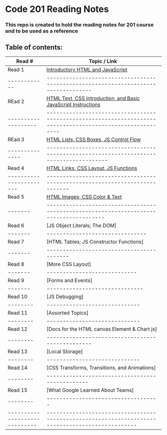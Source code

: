 # Code 201 Reading Notes

### This repo is created to hold the reading notes for 201 course and to be used as a reference

## Table of contents:

Read # | Topic / Link
---------|-------------
Read 1 | [Introductory HTML and JavaScript](https://bushra-b.github.io/Reading-Notes/class-01)
------------|----------------------------------------------------------------------------------
REad 2 | [HTML Text, CSS Introduction, and Basic JavaScript Instructions](https://bushra-b.github.io/Reading-Notes/class-02)
-------------------|----------------------------------------------------------------------------------------------------------
REad 3 | [HTML Lists, CSS Boxes, JS Control Flow](https://bushra-b.github.io/Reading-Notes/class-03)
--------------|---------------------------------------------------------------------------------------
Read 4 | [HTML Links, CSS Layout, JS Functions](https://bushra-b.github.io/Reading-Notes/class-04)
-----------------------|---------------------------------------------------------------------------
Read 5 | [HTML Images; CSS Color & Text](https://bushra-b.github.io/Reading-Notes/class-05)
-------|--------------------------------------------------------------------------------------
Read 6 | [JS Object Literals; The DOM]
-------|-------------------------------
Read 7 | [HTML Tables; JS Constructor Functions]
-------|-----------------------------------------
Read 8 | [More CSS Layout]
-------|----------------------------
Read 9 | [Forms and Events]
-------|------------------------------
Read 10 | [JS Debugging]
--------|-----------------------------
Read 11 | [Assorted Topics]
--------|-----------------------------
Read 12 | [Docs for the HTML canvas Element & Chart js]
--------|------------------------------------------------
Read 13 | [Local Storage]
--------|-----------------------------
Read 14 | [CSS Transforms, Transitions, and Animations]
--------|-----------------------------------------------
Read 15 | [What Google Learned About Teams]
--------|-----------------------------------
-----------------------------|------------------------------------------------------------------------------------------------
